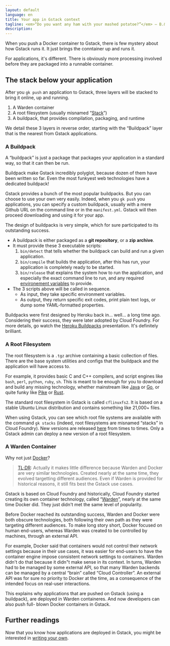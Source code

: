 ```yaml
---
layout: default
language: en
title: Your app in Gstack context
tagline: <em>“Do you want any ham with your mashed potatoe?”</em> – B.&nbsp;Gandon
description:
---
```


When you push a Docker container to Gstack, there is few mystery about how
Gstack runs it. It just brings the conntainer up and runs it.

For applications, it's different. There is obviously more processing involved
before they are packaged into a runnable container.


## The stack below your application

After you `gk push` an application to Gstack, three layers will be stacked to
bring it online, up and running.

1. A Warden container
2. A root filesystem (usually misnamed
   “[Stack](https://docs.cloudfoundry.org/concepts/stacks.html)”)
3. A buildpack, that provides compilation, packaging, and runtime

We detail these 3 layers in reverse order, starting with the “Buildpack” layer
that is the nearest from Gstack applications.


### A Buildpack

A “buildpack” is just a package that packages your application in a standard
way, so that it can then be run.

Buildpack make Gstack incredibly polyglot, because dozen of them have been
written so far. Even the most funkyest web technologies have a dedicated
buildpack!

Gstack provides a bunch of the most popular buildpacks. But you can choose to
use your own very easily. Indeed, when you `gk push` you applications, you can
specify a custom buildpack, usually with a mere Github URL on the command line
or in the `manifest.yml`. Gstack will then proceed downloading and using it
for your app.

The design of buildpacks is very simple, which for sure participated to its
outstanding success.

 - A buildpack is either packaged as a __git repository__, or a __zip archive__.
 - It must provide these 3 executable scripts:
    1. `bin/detect` that tells whether the buildpack can build and run a given
       application.
    2. `bin/compile` that builds the application, after this has run, your
       application is completely ready to be started.
    3. `bin/release` that explains the system how to run the application, and
       especially the exact command line to run, and any required
       [environement variables](https://en.wikipedia.org/wiki/Environment_variable)
       to provide.
 - The 3 scripts above will be called in sequence.
    - As input, they take specific environment variables.
    - As output, they return specific exit codes, print plain text logs, or
      dump some YAML-formatted properties.

Buildpacks were first designed by Heroku back in… well… a long time ago.
Considering their success, they were later adopted by Cloud Foundry. For more
details, go watch the [Heroku Buildpacks](http://talks.codegram.com/heroku-buildpacks)
presentation. It's definitely brilliant.


### A Root Filesystem

The root filesystem is a `.tgz` archive containing a basic collection of
files. There are the base system utilities and configs that the buildpack and
the application will have access to.

For example, it provides basic C and C++ compilers, and script engines like
`bash`, `perl`, `python`, `ruby`, `sh`. This is meant to be enough for you to
download and build any missing technology, whether mainstream like
[Java](http://www.oracle.com/technetwork/java/javase/downloads/) or
[Go](https://golang.org/), or quite funky like [Pike](https://github.com/pikelang/Pike)
or [Rust](https://github.com/rust-lang/rust).

The standard root filesystem in Gstack is called `cflinuxfs2`. It is based on
a stable Ubuntu Linux distribution and contains something like 21,000+ files.

When using Gstack, you can see which root file systems are available with the
command `gk stacks` (indeed, root filesystems are misnamed “stacks” in Cloud
Foundry). New versions are released [here](https://github.com/cloudfoundry/stacks/releases)
from times to times. Only a Gstack admin can deploy a new version of a root
filesystem.


### A Warden Container

Why not just [Docker](https://www.docker.com/)?

> <a href="https://en.wikipedia.org/wiki/TL;DR">TL;DR</a>: Actually it
> makes little difference because Warden and Docker are very similar
> technologies. Created nearly at the same time, they evolved
> targetting different audiences. Even if Warden is provided for
> historical reasons, it still fits best the Gstack use cases.

Gstack is based on Cloud Foundry and historically, Cloud Foundry started
creating its own container technology, called
“[Warden](https://github.com/cloudfoundry/warden)”, nearly at the same time
Docker did. They just didn't met the same level of popularity.

Before Docker reached its outstanding success, Warden and Docker were both
obscure technologies, both following their own path as they were targeting
different audiences. To make long story short, Docker focused on human
end-users, whereas Warden was created to be controlled by machines, through an
external API.

For example, Docker said that containers would not control their network
settings because in their use cases, it was easier for end-users to have the
container engine impose consistent network settings to containers. Warden
didn't do that because it didn"t make sense in its context. In turns, Warden
had to be managed by some external API, so that many Warden backends can be
managed by a central “brain” called “Cloud Controller”. An external API was
for sure no priority to Docker at the time, as a consequence of the intended
focus on real-user interactions.

This explains why applications that are pushed on Gstack (using a buildpack),
are deployed in Warden containeres. And now developers can also push full-
blown Docker containers in Gstack.


## Further readings

Now that you know how applications are deployed in Gstack, you might be
interested in [writing your own](../create-application).
